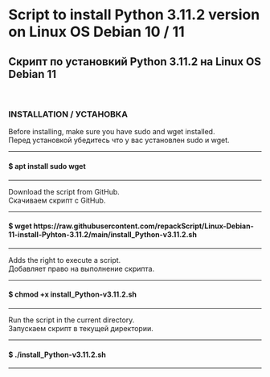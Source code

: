 # Script to install Python 3.11.2 version on Linux OS Debian 10 / 11
<h2>Скрипт по установкий Python 3.11.2 на Linux OS Debian 11</h2><br>


<p><b><h3>INSTALLATION / УСТАНОВКА</h3></b></p>
Before installing, make sure you have sudo and wget installed.<br>
Перед установкой убедитесь что у вас установлен  sudo и wget.
<hr>
<h4>$ apt install sudo wget</h4>
<hr>

Download the script from GitHub.<br>
Скачиваем скрипт с GitHub.
<hr>
<h4>$ wget https://raw.githubusercontent.com/repackScript/Linux-Debian-11-install-Pyhton-3.11.2/main/install_Python-v3.11.2.sh</h4>
<hr>

Adds the right to execute a script.<br>
Добавляет право на выполнение скрипта.
<hr>
<h4>$ chmod +x install_Python-v3.11.2.sh</h4>
<hr>

Run the script in the current directory.<br>
Запускаем скрипт в текущей директории.
<hr>
<h4>$ ./install_Python-v3.11.2.sh</h4>
<hr>

